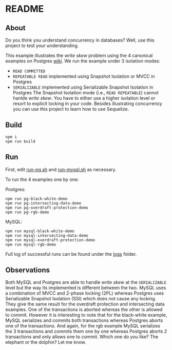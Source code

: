 # README

## About

Do you think you understand concurrency in databases? Well, use this project to test your understanding.

This example illustrates the _write skew_ problem using the 4 canonical examples on Postgres [wiki](https://wiki.postgresql.org/wiki/SSI).
We run the example under 3 isolation modes:
- `READ COMMITTED`
- `REPEATABLE READ` implemented using Snapshot Isolation or MVCC in Postgres
- `SERIALIZABLE` implemented using Serializable Snapshot Isolation in Postgres
The Snapshot Isolation mode (i.e., `READ REPEATABLE`) cannot hanlde _write skew_. You have to either use a higher isolation level or resort to
explicit locking in your code. Besides illustrating concurrency you can use this project to learn how to use Sequelize.

## Build

```
npm i
npm run build
```

## Run

First, edit [run-pg.sh](run-pg.sh) and [run-mysql.sh](run-mysql.sh) as necessary.

To run the 4 examples one by one:

Postgres:

```
npm run pg-black-white-demo
npm run pg-intersecting-data-demo
npm run pg-overdraft-protection-demo
npm run pg-rgb-demo
```

MySQL:

```
npm run mysql-black-white-demo
npm run mysql-intersecting-data-demo
npm run mysql-overdraft-protection-demo
npm run mysql-rgb-demo
```

Full log of successful runs can be found under the [logs](logs) folder.

## Observations

Both MySQL and Postgres are able to handle _write skew_ at the `SERIALIZABLE` level but the way its implemented is different between the two.
MySQL uses a combination of MVCC and 2-phase locking (2PL) whereas Postgres uses Serializable Snapshot Isolation (SSI) which does not cause any locking.
They give the same result for the overdraft protection and intersecting data examples. One of the transactions is aborted whereas the other is allowed to
commit. However it is interesting to note that for the black-white example, MySQL serializes and commits both transactions whereas Postgres aborts one
of the transactions. And again, for the rgb example MySQL serializes the 3 transactions and commits them one by one whereas Postgres aborts 2
transactions and only allows one to commit. Which one do you like? The elephant or the dolphin? Let me know.
